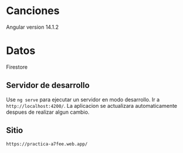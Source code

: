 # Canciones

Angular version 14.1.2

# Datos

Firestore

## Servidor de desarrollo

Use `ng serve` para ejecutar un servidor en modo desarrollo. Ir a `http://localhost:4200/`. La aplicacion se actualizara automaticamente despues de realizar algun cambio.

## Sitio

`https://practica-a7fee.web.app/`
